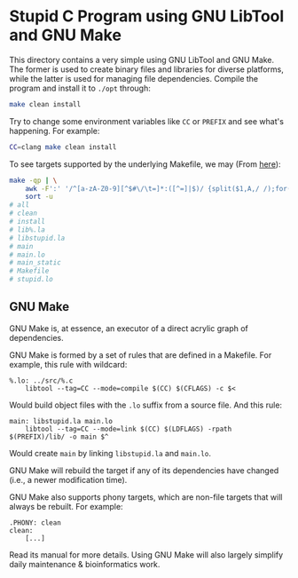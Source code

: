 # Stupid C Program using GNU LibTool and GNU Make

This directory contains a very simple using GNU LibTool and GNU Make. The former is used to create binary files and libraries for diverse platforms, while the latter is used for managing file dependencies. Compile the program and install it to `./opt` through:

```bash
make clean install
```

Try to change some environment variables like `CC` or `PREFIX` and see what's happening. For example:

```bash
CC=clang make clean install
```

To see targets supported by the underlying Makefile, we may (From [here](https://unix.stackexchange.com/questions/230047/how-to-list-all-targets-in-make)):

```bash
make -qp | \
    awk -F':' '/^[a-zA-Z0-9][^$#\/\t=]*:([^=]|$)/ {split($1,A,/ /);for(i in A)print A[i]}' | \
    sort -u
# all
# clean
# install
# lib%.la
# libstupid.la
# main
# main.lo
# main_static
# Makefile
# stupid.lo
```

## GNU Make

GNU Make is, at essence, an executor of a direct acrylic graph of dependencies.

GNU Make is formed by a set of rules that are defined in a Makefile. For example, this rule with wildcard:

```make
%.lo: ../src/%.c
	libtool --tag=CC --mode=compile $(CC) $(CFLAGS) -c $<
```

Would build object files with the `.lo` suffix from a source file. And this rule:

```make
main: libstupid.la main.lo
	libtool --tag=CC --mode=link $(CC) $(LDFLAGS) -rpath $(PREFIX)/lib/ -o main $^
```

Would create `main` by linking `libstupid.la` and `main.lo`.

GNU Make will rebuild the target if any of its dependencies have changed (i.e., a newer modification time).

GNU Make also supports phony targets, which are non-file targets that will always be rebuilt. For example:

```make
.PHONY: clean
clean:
	[...]
```

Read its manual for more details. Using GNU Make will also largely simplify daily maintenance \& bioinformatics work.
